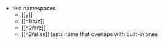 - test namespaces
	- [[y]]
	- [[n1/x/z]]
	- [[n2/x/z]]
	- [[n2/alias]] tests name that overlaps with built-in ones